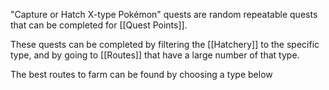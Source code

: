 "Capture or Hatch X-type Pokémon" quests are random repeatable quests that can be completed for [[Quest Points]].

These quests can be completed by filtering the [[Hatchery]] to the specific type, and by going to [[Routes]] that have a large number of that type.

The best routes to farm can be found by choosing a type below